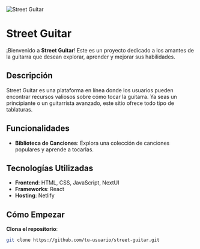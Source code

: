 ![Street Guitar](https://res.cloudinary.com/di18krsr5/image/upload/v1749706968/fpzkfupnwqg176g2j6g3.png)

# Street Guitar

¡Bienvenido a **Street Guitar**! Este es un proyecto dedicado a los amantes de la guitarra que desean explorar, aprender y mejorar sus habilidades.

## Descripción

Street Guitar es una plataforma en línea donde los usuarios pueden encontrar recursos valiosos sobre cómo tocar la guitarra. Ya seas un principiante o un guitarrista avanzado, este sitio ofrece todo tipo de tablaturas.

## Funcionalidades

- **Biblioteca de Canciones**: Explora una colección de canciones populares y aprende a tocarlas.

## Tecnologías Utilizadas

- **Frontend**: HTML, CSS, JavaScript, NextUI
- **Frameworks**: React
- **Hosting**: Netlify

## Cómo Empezar

**Clona el repositorio**:
   ```sh
   git clone https://github.com/tu-usuario/street-guitar.git